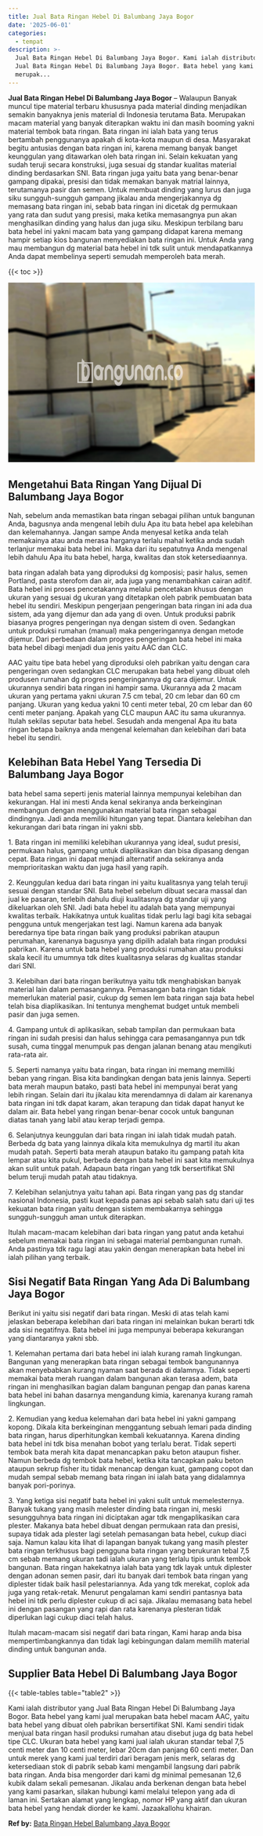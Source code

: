 ```yaml
---
title: Jual Bata Ringan Hebel Di Balumbang Jaya Bogor
date: '2025-06-01'
categories:
  - tempat
description: >-
  Jual Bata Ringan Hebel Di Balumbang Jaya Bogor. Kami ialah distributor yang
  Jual Bata Ringan Hebel Di Balumbang Jaya Bogor. Bata hebel yang kami jual
  merupak...
---
```


**Jual Bata Ringan Hebel Di Balumbang Jaya Bogor** – Walaupun Banyak muncul tipe material terbaru khususnya pada material dinding menjadikan semakin banyaknya jenis material di Indonesia terutama Bata. Merupakan macam material yang banyak diterapkan waktu ini dan masih booming yakni material tembok bata ringan. Bata ringan ini ialah bata yang terus bertambah penggunanya apakah di kota-kota maupun di desa. Masyarakat begitu antusias dengan bata ringan ini, karena memang banyak banget keunggulan yang ditawarkan oleh bata ringan ini. Selain kekuatan yang sudah teruji secara konstruksi, juga sesuai dg standar kualitas material dinding berdasarkan SNI. Bata ringan juga yaitu bata yang benar-benar gampang dipakai, presisi dan tidak memakan banyak matrial lainnya, terutamanya pasir dan semen. Untuk membuat dinding yang lurus dan juga siku sungguh-sungguh gampang jikalau anda mengerjakannya dg memasang bata ringan ini, sebab bata ringan ini dicetak dg permukaan yang rata dan sudut yang presisi, maka ketika memasangnya pun akan menghasilkan dinding yang halus dan juga siku. Meskipun terbilang baru bata hebel ini yakni macam bata yang gampang didapat karena memang hampir setiap kios bangunan menyediakan bata ringan ini. Untuk Anda yang mau membangun dg material bata hebel ini tdk sulit untuk mendapatkannya Anda dapat membelinya seperti semudah memperoleh bata merah.

{{< toc >}}

![Jual Bata Ringan Hebel Di Balumbang Jaya Bogor](/images/jual-hebel-murah-32.png)

## Mengetahui Bata Ringan Yang Dijual Di Balumbang Jaya Bogor

Nah, sebelum anda memastikan bata ringan sebagai pilihan untuk bangunan Anda, bagusnya anda mengenal lebih dulu Apa itu bata hebel apa kelebihan dan kelemahannya. Jangan sampe Anda menyesal ketika anda telah memakainya atau anda merasa harganya terlalu mahal ketika anda sudah terlanjur memakai bata hebel ini. Maka dari itu sepatutnya Anda mengenal lebih dahulu Apa itu bata hebel, harga, kwalitas dan stok ketersediaannya.

bata ringan adalah bata yang diproduksi dg komposisi; pasir halus, semen Portland, pasta sterofom dan air, ada juga yang menambahkan cairan aditif. Bata hebel ini proses pencetakannya melalui pencetakan khusus dengan ukuran yang sesuai dg ukuran yang ditetapkan oleh pabrik pembuatan bata hebel itu sendiri. Meskipun pengerjaan pengeringan bata ringan ini ada dua sistem, ada yang dijemur dan ada yang di oven. Untuk produksi pabrik biasanya progres pengeringan nya dengan sistem di oven. Sedangkan untuk produksi rumahan (manual) maka pengeringannya dengan metode dijemur. Dari perbedaan dalam progres pengeringan bata hebel ini maka bata hebel dibagi menjadi dua jenis yaitu AAC dan CLC.

AAC yaitu tipe bata hebel yang diproduksi oleh pabrikan yaitu dengan cara pengeringan oven sedangkan CLC merupakan bata hebel yang dibuat oleh produsen rumahan dg progres pengeringannya dg cara dijemur. Untuk ukurannya sendiri bata ringan ini hampir sama. Ukurannya ada 2 macam ukuran yang pertama yakni ukuran 7.5 cm tebal, 20 cm lebar dan 60 cm panjang. Ukuran yang kedua yakni 10 centi meter tebal, 20 cm lebar dan 60 centi meter panjang. Apakah yang CLC maupun AAC itu sama ukurannya. Itulah sekilas seputar bata hebel. Sesudah anda mengenal Apa itu bata ringan betapa baiknya anda mengenal kelemahan dan kelebihan dari bata hebel itu sendiri.

## Kelebihan Bata Hebel Yang Tersedia Di Balumbang Jaya Bogor

bata hebel sama seperti jenis material lainnya mempunyai kelebihan dan kekurangan. Hal ini mesti Anda kenal sekiranya anda berkeinginan membangun dengan menggunakan material bata ringan sebagai dindingnya. Jadi anda memiliki hitungan yang tepat. Diantara kelebihan dan kekurangan dari bata ringan ini yakni sbb.

1\. Bata ringan ini memiliki kelebihan ukurannya yang ideal, sudut presisi, permukaan halus, gampang untuk diaplikasikan dan bisa dipasang dengan cepat. Bata ringan ini dapat menjadi alternatif anda sekiranya anda memprioritaskan waktu dan juga hasil yang rapih.

2\. Keunggulan kedua dari bata ringan ini yaitu kualitasnya yang telah teruji sesuai dengan standar SNI. Bata hebel sebelum dibuat secara massal dan jual ke pasaran, terlebih dahulu diuji kualitasnya dg standar uji yang dikeluarkan oleh SNI. Jadi bata hebel itu adalah bata yang mempunyai kwalitas terbaik. Hakikatnya untuk kualitas tidak perlu lagi bagi kita sebagai pengguna untuk mengerjakan test lagi. Namun karena ada banyak beredarnya tipe bata ringan baik yang produksi pabrikan ataupun perumahan, karenanya bagusnya yang dipilih adalah bata ringan produksi pabrikan. Karena untuk bata hebel yang produksi rumahan atau produksi skala kecil itu umumnya tdk dites kualitasnya selaras dg kualitas standar dari SNI.

3\. Kelebihan dari bata ringan berikutnya yaitu tdk menghabiskan banyak material lain dalam pemasangannya. Pemasangan bata ringan tidak memerlukan material pasir, cukup dg semen lem bata ringan saja bata hebel telah bisa diaplikasikan. Ini tentunya menghemat budget untuk membeli pasir dan juga semen.

4\. Gampang untuk di aplikasikan, sebab tampilan dan permukaan bata ringan ini sudah presisi dan halus sehingga cara pemasangannya pun tdk susah, cuma tinggal menumpuk pas dengan jalanan benang atau mengikuti rata-rata air.

5\. Seperti namanya yaitu bata ringan, bata ringan ini memang memiliki beban yang ringan. Bisa kita bandingkan dengan bata jenis lainnya. Seperti bata merah maupun batako, pasti bata hebel ini mempunyai berat yang lebih ringan. Selain dari itu jikalau kita merendamnya di dalam air karenanya bata ringan ini tdk dapat karam, akan terapung dan tidak dapat hanyut ke dalam air. Bata hebel yang ringan benar-benar cocok untuk bangunan diatas tanah yang labil atau kerap terjadi gempa.

6\. Selanjutnya keunggulan dari bata ringan ini ialah tidak mudah patah. Berbeda dg bata yang lainnya dikala kita memukulnya dg martil itu akan mudah patah. Seperti bata merah ataupun batako itu gampang patah kita lempar atau kita pukul, berbeda dengan bata hebel ini saat kita memukulnya akan sulit untuk patah. Adapaun bata ringan yang tdk bersertifikat SNI belum teruji mudah patah atau tidaknya.

7\. Kelebihan selanjutnya yaitu tahan api. Bata ringan yang pas dg standar nasional Indonesia, pasti kuat kepada panas api sebab salah satu dari uji tes kekuatan bata ringan yaitu dengan sistem membakarnya sehingga sungguh-sungguh aman untuk diterapkan.

Itulah macam-macam kelebihan dari bata ringan yang patut anda ketahui sebelum memakai bata ringan ini sebagai material pembangunan rumah. Anda pastinya tdk ragu lagi atau yakin dengan menerapkan bata hebel ini ialah pilihan yang terbaik.

## Sisi Negatif Bata Ringan Yang Ada Di Balumbang Jaya Bogor

Berikut ini yaitu sisi negatif dari bata ringan. Meski di atas telah kami jelaskan beberapa kelebihan dari bata ringan ini melainkan bukan berarti tdk ada sisi negatifnya. Bata hebel ini juga mempunyai beberapa kekurangan yang diantaranya yakni sbb.

1\. Kelemahan pertama dari bata hebel ini ialah kurang ramah lingkungan. Bangunan yang menerapkan bata ringan sebagai tembok bangunannya akan menyebabkan kurang nyaman saat berada di dalamnya. Tidak seperti memakai bata merah ruangan dalam bangunan akan terasa adem, bata ringan ini menghasilkan bagian dalam bangunan pengap dan panas karena bata hebel ini bahan dasarnya mengandung kimia, karenanya kurang ramah lingkungan.

2\. Kemudian yang kedua kelemahan dari bata hebel ini yakni gampang kopong. Dikala kita berkeinginan menggantung sebuah lemari pada dinding bata ringan, harus diperhitungkan kembali kekuatannya. Karena dinding bata hebel ini tdk bisa menahan bobot yang terlalu berat. Tidak seperti tembok bata merah kita dapat menancapkan paku beton ataupun fisher. Namun berbeda dg tembok bata hebel, ketika kita tancapkan paku beton ataupun sekrup fisher itu tidak menancap dengan kuat, gampang copot dan mudah sempal sebab memang bata ringan ini ialah bata yang didalamnya banyak pori-porinya.

3\. Yang ketiga sisi negatif bata hebel ini yakni sulit untuk memelesternya. Banyak tukang yang masih melester dinding bata ringan ini, meski sesungguhnya bata ringan ini diciptakan agar tdk mengaplikasikan cara plester. Makanya bata hebel dibuat dengan permukaan rata dan presisi, supaya tidak ada plester lagi setelah pemasangan bata hebel, cukup diaci saja. Namun kalau kita lihat di lapangan banyak tukang yang masih plester bata ringan terkhusus bagi pengguna bata ringan yang berukuran tebal 7,5 cm sebab memang ukuran tadi ialah ukuran yang terlalu tipis untuk tembok bangunan. Bata ringan hakekatnya ialah bata yang tdk layak untuk diplester dengan adonan semen pasir, dari itu banyak dari tembok bata ringan yang diplester tidak baik hasil pelestariannya. Ada yang tdk merekat, coplok ada juga yang retak-retak. Menurut pengalaman kami sendiri pantasnya bata hebel ini tdk perlu diplester cukup di aci saja. Jikalau memasang bata hebel ini dengan pasangan yang rapi dan rata karenanya plesteran tidak diperlukan lagi cukup diaci telah halus.

Itulah macam-macam sisi negatif dari bata ringan, Kami harap anda bisa mempertimbangkannya dan tidak lagi kebingungan dalam memilih material dinding untuk bangunan anda.

## Supplier Bata Hebel Di Balumbang Jaya Bogor

{{< table-tables table="table2" >}}

Kami ialah distributor yang Jual Bata Ringan Hebel Di Balumbang Jaya Bogor. Bata hebel yang kami jual merupakan bata hebel macam AAC, yaitu bata hebel yang dibuat oleh pabrikan bersertifikat SNI. Kami sendiri tidak menjual bata ringan hasil produksi rumahan atau disebut juga dg bata hebel tipe CLC. Ukuran bata hebel yang kami jual ialah ukuran standar tebal 7,5 centi meter dan 10 centi meter, lebar 20cm dan panjang 60 centi meter. Dan untuk merek yang kami jual terdiri dari beragam jenis merk, selaras dg ketersediaan stok di pabrik sebab kami mengambil langsung dari pabrik bata ringan. Anda bisa mengorder dari kami dg minimal pemesanan 12,6 kubik dalam sekali pemesanan. Jikalau anda berkenan dengan bata hebel yang kami pasarkan, silakan hubungi kami melalui telepon yang ada di laman ini. Sertakan alamat yang lengkap, nomor HP yang aktif dan ukuran bata hebel yang hendak diorder ke kami. Jazaakallohu khairan.

**Ref by:** [Bata Ringan Hebel Balumbang Jaya Bogor](https://id.wikipedia.org/wiki/Bata)
